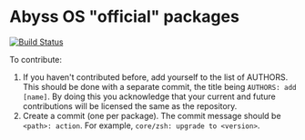 Abyss OS "official" packages
======

[![Build Status](https://cloud.drone.io/api/badges/abyss-os/phase1/status.svg)](https://cloud.drone.io/abyss-os/phase1)

To contribute:
1. If you haven't contributed before, add yourself to the list of AUTHORS.
  This should be done with a separate commit, the title being `AUTHORS: add [name]`.
  By doing this you acknowledge that your current and future contributions will be licensed the same as the repository.
2. Create a commit (one per package). The commit message should be `<path>: action`.
  For example, `core/zsh: upgrade to <version>`.
